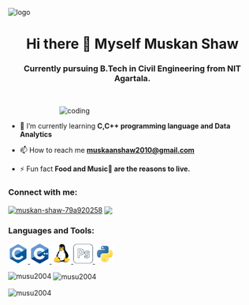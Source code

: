 ![logo](https://github.com/musu2004/musu2004/blob/main/musu2004.gif)
<h1 align="center">Hi there 👋 Myself Muskan Shaw</h1>
<h3 align="center">Currently pursuing B.Tech in Civil Engineering from NIT Agartala.</h3>
<br>
<p>
  <img align="right" alt="coding" width="400" src="https://github.com/Adam-pw/Adam-pw/blob/main/animation_500_kxa883sd.gif" alt="adam-pw" /></p>
  </p>

<br>

- 🌱 I’m currently learning **C,C++ programming language and Data Analytics**

- 📫 How to reach me **muskaanshaw2010@gmail.com**

- ⚡ Fun fact **Food and Music🎵 are the reasons to live.**

<h3 align="left">Connect with me:</h3>
<p align="left">
<a href="https://linkedin.com/in/muskan-shaw-79a920258" target="blank"><img align="center" src="https://raw.githubusercontent.com/rahuldkjain/github-profile-readme-generator/master/src/images/icons/Social/linked-in-alt.svg" alt="muskan-shaw-79a920258" height="30" width="40" /></a>
<a href = 'https://www.github.com/musu2004'> <img width = '32px' align= 'center' src="https://raw.githubusercontent.com/rahulbanerjee26/githubAboutMeGenerator/main/icons/github.svg"/></a>

  <br>
</p>

<h3 align="left">Languages and Tools:</h3>
<p align="left"> <a href="https://www.cprogramming.com/" target="_blank" rel="noreferrer"> <img src="https://raw.githubusercontent.com/devicons/devicon/master/icons/c/c-original.svg" alt="c" width="40" height="40"/> </a> <a href="https://www.w3schools.com/cpp/" target="_blank" rel="noreferrer"> <img src="https://raw.githubusercontent.com/devicons/devicon/master/icons/cplusplus/cplusplus-original.svg" alt="cplusplus" width="40" height="40"/> </a> <a href="https://www.linux.org/" target="_blank" rel="noreferrer"> <img src="https://raw.githubusercontent.com/devicons/devicon/master/icons/linux/linux-original.svg" alt="linux" width="40" height="40"/> </a> <a href="https://www.photoshop.com/en" target="_blank" rel="noreferrer"> <img src="https://raw.githubusercontent.com/devicons/devicon/master/icons/photoshop/photoshop-line.svg" alt="photoshop" width="40" height="40"/> </a> <a href="https://www.python.org" target="_blank" rel="noreferrer"> <img src="https://raw.githubusercontent.com/devicons/devicon/master/icons/python/python-original.svg" alt="python" width="40" height="40"/> </a> </p>

<p><img align="left" src="https://github-readme-stats.vercel.app/api/top-langs?username=musu2004&show_icons=true&locale=en&layout=compact" alt="musu2004" /></p>

<p>&nbsp;<img align="center" src="https://github-readme-stats.vercel.app/api?username=musu2004&show_icons=true&locale=en" alt="musu2004" /></p>

<p><img align="center" src="https://github-readme-streak-stats.herokuapp.com/?user=musu2004&" alt="musu2004" /></p>
